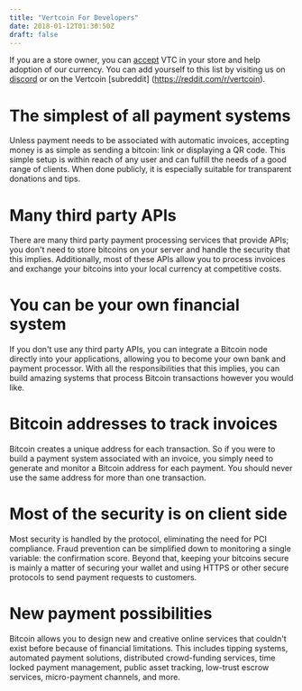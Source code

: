 ```yaml
---
title: "Vertcoin For Developers"
date: 2018-01-12T01:30:50Z
draft: false
---
```


If you are a store owner, you can [accept](/accept-vertcoin/) VTC in your store and help adoption of our currency. You can add yourself to this list by visiting us on [discord](https://discord.gg/vertcoin) or on the Vertcoin [subreddit] (https://reddit.com/r/vertcoin).

# The simplest of all payment systems

Unless payment needs to be associated with automatic invoices, accepting money is as simple as sending a bitcoin: link or displaying a QR code. This simple setup is within reach of any user and can fulfill the needs of a good range of clients. When done publicly, it is especially suitable for transparent donations and tips.

# Many third party APIs

There are many third party payment processing services that provide APIs; you don't need to store bitcoins on your server and handle the security that this implies. Additionally, most of these APIs allow you to process invoices and exchange your bitcoins into your local currency at competitive costs.

# You can be your own financial system

If you don't use any third party APIs, you can integrate a Bitcoin node directly into your applications, allowing you to become your own bank and payment processor. With all the responsibilities that this implies, you can build amazing systems that process Bitcoin transactions however you would like.

# Bitcoin addresses to track invoices

Bitcoin creates a unique address for each transaction. So if you were to build a payment system associated with an invoice, you simply need to generate and monitor a Bitcoin address for each payment. You should never use the same address for more than one transaction.

# Most of the security is on client side

Most security is handled by the protocol, eliminating the need for PCI compliance. Fraud prevention can be simplified down to monitoring a single variable: the confirmation score. Beyond that, keeping your bitcoins secure is mainly a matter of securing your wallet and using HTTPS or other secure protocols to send payment requests to customers.

# New payment possibilities

Bitcoin allows you to design new and creative online services that couldn't exist before because of financial limitations. This includes tipping systems, automated payment solutions, distributed crowd-funding services, time locked payment management, public asset tracking, low-trust escrow services, micro-payment channels, and more.